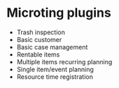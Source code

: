 # Microting plugins

* Trash inspection
* Basic customer
* Basic case management
* Rentable items
* Multiple items recurring planning
* Single item/event planning
* Resource time registration 

